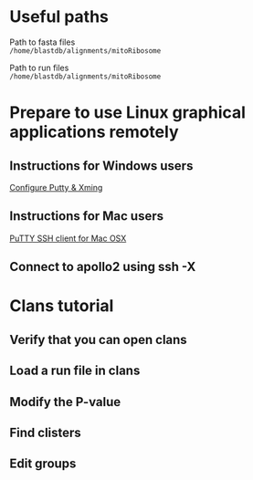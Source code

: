 # Useful paths 

Path to fasta files  
`/home/blastdb/alignments/mitoRibosome`

Path to run files  
`/home/blastdb/alignments/mitoRibosome`

# Prepare to use Linux graphical applications remotely

## Instructions for Windows users

[Configure Putty & Xming](https://laptops.eng.uci.edu/engineering-software/using-linux/how-to-configure-putty-xming-on-your-laptop)

## Instructions for Mac users

[PuTTY SSH client for Mac OSX](https://www.ssh.com/academy/ssh/putty/mac)


## Connect to apollo2 using ssh -X


# Clans tutorial

## Verify that you can open clans

## Load a run file in clans

## Modify the P-value 

## Find clisters

## Edit groups
